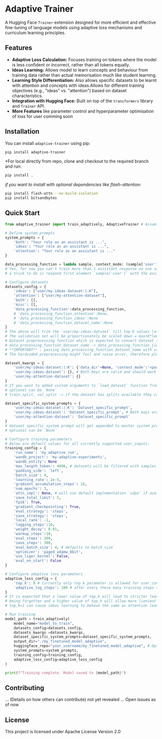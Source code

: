 # Adaptive Trainer

A Hugging Face `Trainer` extension designed for more efficient and effective fine-tuning of language models using adaptive loss mechanisms and curriculum learning principles.

## Features

*   **Adaptive Loss Calculation:** Focuses training on tokens where the model is less confident or incorrect, rather than all tokens equally.
*   **Ideas Learning:** Allows model to learn concepts and behaviour from training data rather than actual memorisation much like student learning.
*   **Learning Style Differentiation:** Also allows specific datasets to be learnt with attention and concepts with ideas.Allows for different training objectives (e.g., "ideas" vs. "attention") based on dataset characteristics.
*   **Integration with Hugging Face:** Built on top of the `transformers` library and `Trainer` API.
*   **More Features** like parameter control and hyperparameter optimisation of loss for user comming soon


## Installation

You can install `adaptive-trainer` using pip:

```bash
pip install adaptive-trainer
```

*For local directly from repo, clone and checkout to the required branch and run:
```bash
pip install .
```
*if you want to install with optional dependencies like flash-attention:*
```bash
pip install flash-attn --no-build-isolation
pip install bitsandbytes
```

## Quick Start

```python
from adaptive_trainer import train_adaptively, AdaptiveTrainer # Assuming you export AdaptiveTrainer too

# Define system prompts
system_prompts = {
    'both': "Your role as an assistant is ...",
    'ideas': "Your role as an assistant is ...",
    'attention': "Your role as an assistant is ..."
}

data_processing_function = lambda sample, context_mode: (sample['user'], sample['assistant'])
# Yes, for now you can't train more than 1 assistant response on one sample, if you need a histroy of conversation to train the next model response
# a trick to do is respond first element `sample['user']` with the assistant response included, you will need to however add the header start and close tokens for separating user and assistant texts mannually.

# Configure datasets
datasets_config = {
    'ideas': ["user/my-ideas-dataset:|:K"],
    'attention': ["user/my-attention-dataset"],
    'both': [],
    'misc': [],
    'data_processing_function':data_processing_function,
    # 'data_processing_function_attention':None,
    # 'data_processing_function_ideas':None
    # 'data_processing_function_dataset_name':None
}
# The above will trim the `user/my-ideas-dataset` till top K values (after filtering by max_token_length) and similar thing can be done for attention datasets too just add :|:K at the end of dataset name and it will only use top K rows of the dataset..
# The validation set will be proportionately be scaled down = max(K*len(val)/len(train), 10) if len(val)>10 not scaled otherwise
# Dataset preprocessing function which is expected to convert dataset sample row to user and assistant response strings.. is taken in the following fallback order:
# data_processing_function_dataset_name -> data_processing_function_{ideas/attention} -> data_processing_function
# **IMPORTANT** : passing data_processing_function_dataset_name with value None will not use fallback functions but rather used internal hard coded preprocessing function for different dataset patterns case to case.
# The hardcoded preprocessing might fail and raise error, therefore please pass the appropriate data_processing_function

dataset_kwargs = {
    'user/my-ideas-dataset:|:K': {'data_dir'=None, 'context_mode':'<parameter_value_for_dataset_preprocessing_function>', 'train_split':'<train_split_name>', 'val_split':'<val_split_name>'},
    'user/my-ideas-dataset': {}, # Both keys are valid and should work
    'user/my-attention-dataset': {}
}
# If you want to added custom arguments to `load_dataset` function from `datasets` library
# optional can be `None`
# train_split, val_split -> if the dataset has splits available they can be passed here, dataset is expected to have at least one split at high level when loaded

dataset_specific_system_prompts = {
    'user/my-ideas-dataset:|:K': 'Dataset_specific_prompt',
    'user/my-ideas-dataset': 'Dataset_specific_prompt', # Both keys are valid and should work
    'user/my-attention-dataset': 'Dataset_specific_prompt'
}
# dataset specific system prompt will get appended to master system prompt: system_prompt+dataset_specific_prompt
# optional can be `None`

# Configure training parameters
# Below are default values for all currently supported user_inputs:
training_config = {
    'run_name': 'my_adaptive_run',
    'wandb_project': 'my-adaptive-experiments',
    'wandb_entity': None
    'max_length_token': 4096, # datasets will be filtered with samples (user+assistant text) less than this value
    'padding_side': 'left',
    'batch_size': 4,
    'learning_rate': 2e-5,
    'gradient_accumulation_steps': 16,
    'num_epochs': 3,
    'attn_impl': None, # will use default implementation `sdpa` if available or `eager` otherwise
    'save_total_limit': 5,
    'fp16': True,
    'gradient_checkpointing': True,
    'eval_strategy': 'steps',
    'save_strategy': 'steps',
    'local_rank': -1,
    'logging_steps':10,
    'weight_decay': 0.01,
    'warmup_steps':10,
    'eval_steps': 200,
    'save_steps': 300,
    'eval_batch_size': 4, # defaults to batch_size
    'optimizer': 'paged_adamw_8bit',
    'use_liger_kernel': False,
    'eval_on_start': False
}

# Configure adaptive loss parameters
adaptive_loss_config = {
    'top_k': 8 # Currently only top_k parameter is allowed for user_control in training
    'adaptive_log_steps': 100 # after every these many training steps some adaptive training metrics will be logged
}
# It is expected that a lower value of top_k will lead to stricter learning possibly leading previous learned behaviour
# being forgotten and a higher value of top_k will allow more lienient learning
# top_k=1 can cause ideas learning to behave the same as attention learning

# Run training
model_path = train_adaptively(
    model_name="model_to_train",
    datasets_config=datasets_config,
    datasets_kwargs =datasets_kwargs,
    dataset_specific_system_prompts=dataset_specific_system_prompts,
    output_dir="./my_finetuned_model_adaptive",
    huggingface_repo="your_username/my_finetuned_model_adaptive", # Optional, if provided and the environ variable HF_TOKEN is detected then model will be uploaded
    system_prompts=system_prompts,
    training_config=training_config,
    adaptive_loss_config=adaptive_loss_config
)

print(f"Training complete. Model saved to {model_path}")
```

## Contributing
... (Details on how others can contribute) not yet revealed ...
Open issues as of now

## License
This project is licensed under Apache License Version 2.0
